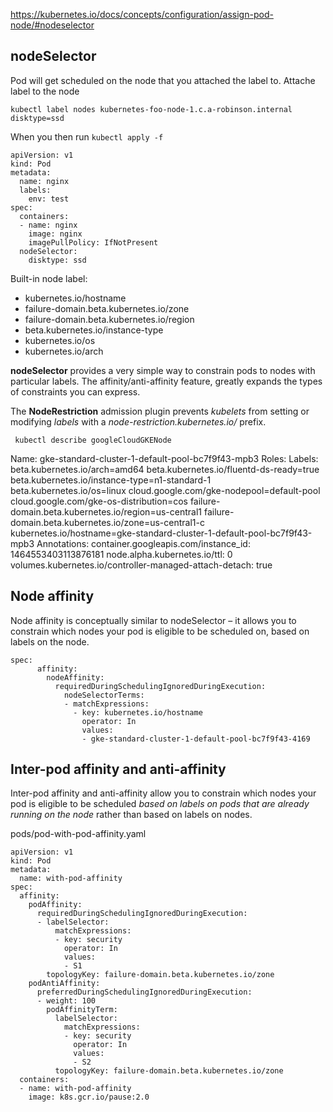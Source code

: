 
https://kubernetes.io/docs/concepts/configuration/assign-pod-node/#nodeselector

## nodeSelector

Pod will get scheduled on the node that you attached the label to. 
Attache label to the node

```kubectl label nodes kubernetes-foo-node-1.c.a-robinson.internal disktype=ssd```

When you then run ```kubectl apply -f```

```
apiVersion: v1
kind: Pod
metadata:
  name: nginx
  labels:
    env: test
spec:
  containers:
  - name: nginx
    image: nginx
    imagePullPolicy: IfNotPresent
  nodeSelector:
    disktype: ssd
```

Built-in node label:
 * kubernetes.io/hostname
 * failure-domain.beta.kubernetes.io/zone
 * failure-domain.beta.kubernetes.io/region
 * beta.kubernetes.io/instance-type
 * kubernetes.io/os
 * kubernetes.io/arch

__nodeSelector__ provides a very simple way to constrain pods to nodes with particular labels. 
The affinity/anti-affinity feature, greatly expands the types of constraints you can express. 

The __NodeRestriction__ admission plugin prevents _kubelets_ from setting or modifying _labels_ with a _node-restriction.kubernetes.io/_ prefix. 


``` kubectl describe googleCloudGKENode```

Name:               gke-standard-cluster-1-default-pool-bc7f9f43-mpb3
Roles:              <none>
Labels:             beta.kubernetes.io/arch=amd64
                    beta.kubernetes.io/fluentd-ds-ready=true
                    beta.kubernetes.io/instance-type=n1-standard-1
                    beta.kubernetes.io/os=linux
                    cloud.google.com/gke-nodepool=default-pool
                    cloud.google.com/gke-os-distribution=cos
                    failure-domain.beta.kubernetes.io/region=us-central1
                    failure-domain.beta.kubernetes.io/zone=us-central1-c
                    kubernetes.io/hostname=gke-standard-cluster-1-default-pool-bc7f9f43-mpb3
Annotations:        container.googleapis.com/instance_id: 1464553403113876181
                    node.alpha.kubernetes.io/ttl: 0
                    volumes.kubernetes.io/controller-managed-attach-detach: true

## Node affinity

Node affinity is conceptually similar to nodeSelector – it allows you to constrain which nodes your pod is eligible to be scheduled on, based on labels on the node.

```
spec:
      affinity:
        nodeAffinity:
          requiredDuringSchedulingIgnoredDuringExecution:
            nodeSelectorTerms:
            - matchExpressions:
              - key: kubernetes.io/hostname
                operator: In
                values:
                - gke-standard-cluster-1-default-pool-bc7f9f43-4169
```
## Inter-pod affinity and anti-affinity

Inter-pod affinity and anti-affinity allow you to constrain which nodes your pod is eligible to be scheduled _based on labels on pods that are already running on the node_ rather than based on labels on nodes. 

pods/pod-with-pod-affinity.yaml 
```
apiVersion: v1
kind: Pod
metadata:
  name: with-pod-affinity
spec:
  affinity:
    podAffinity:
      requiredDuringSchedulingIgnoredDuringExecution:
      - labelSelector:
          matchExpressions:
          - key: security
            operator: In
            values:
            - S1
        topologyKey: failure-domain.beta.kubernetes.io/zone
    podAntiAffinity:
      preferredDuringSchedulingIgnoredDuringExecution:
      - weight: 100
        podAffinityTerm:
          labelSelector:
            matchExpressions:
            - key: security
              operator: In
              values:
              - S2
          topologyKey: failure-domain.beta.kubernetes.io/zone
  containers:
  - name: with-pod-affinity
    image: k8s.gcr.io/pause:2.0
```


